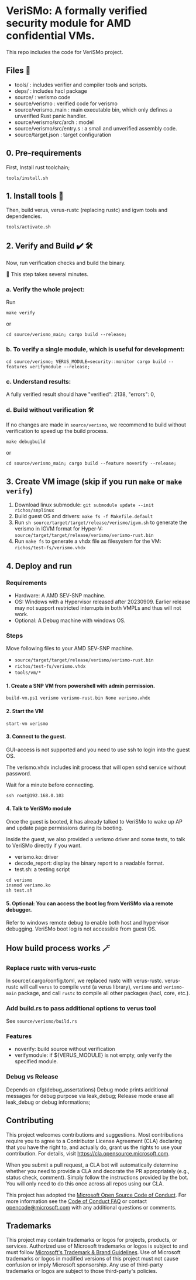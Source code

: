 # VeriSMo: A formally verified security module for AMD confidential VMs.

This repo includes the code for VeriSMo project.

## Files 📁

- tools/ : includes verifier and compiler tools and scripts.
- deps/ : includes hacl package
- source/ : verismo code
- source/verismo : verified code for verismo
- source/verismo_main : main executable bin, which only defines a unverified Rust panic handler.
- source/verismo/src/arch : model
- source/verismo/src/entry.s : a small and unverified assembly code.
- source/target.json : target configuration


## 0. Pre-requirements
First, Install rust toolchain;
```
tools/install.sh
```

## 1. Install tools 🧰
Then, build verus, verus-rustc (replacing rustc) and igvm tools and dependencies.
```
tools/activate.sh
```

## 2. Verify and Build ✔️ 🛠️

Now, run verification checks and build the binary. 

🍵 This step takes several minutes.

### a. Verify the whole project:
Run

```
make verify
``` 

or  

```
cd source/verismo_main; cargo build --release;
```

### b. To verify a single module, which is useful for development:
```
cd source/verismo; VERUS_MODULE=security::monitor cargo build --features verifymodule --release;
```

### c. Understand results:

A fully verified result should have "verified": 2138, "errors": 0,


### d. Build without verification 🛠️

If no changes are made in `source/verismo`, we recommend to build without verification to speed up the build process.

```
make debugbuild
``` 

or  

```
cd source/verismo_main; cargo build --feature noverify --release;
```

## 3. Create VM image (skip if you run `make` or `make verify`)

1. Download linux submodule: `git submodule update --init richos/snplinux`
2. Build guest OS and drivers: `make fs -f Makefile.default`
1. Run `sh source/target/target/release/verismo/igvm.sh` to generate the verismo in IGVM format for Hyper-V: `source/target/target/release/verismo/verismo-rust.bin`
2. Run `make fs` to generate a vhdx file  as filesystem for the VM: `richos/test-fs/verismo.vhdx`

## 4. Deploy and run

### Requirements

- Hardware: A AMD SEV-SNP machine.
- OS: Windows with a Hypervisor released after 20230909. Earlier release may not support restricted interrupts in both VMPLs and thus will not work.
- Optional: A Debug machine with windows OS.

### Steps

Move following files to your AMD SEV-SNP machine.
- `source/target/target/release/verismo/verismo-rust.bin`
- `richos/test-fs/verismo.vhdx`
- `tools/vm/*`

#### 1. Create a SNP VM from powershell with admin permission.
```
build-vm.ps1 verismo verismo-rust.bin None verismo.vhdx
```

#### 2. Start the VM

```
start-vm verismo
```

#### 3. Connect to the guest.

GUI-access is not supported and you need to use ssh to login into the guest OS.

The verismo.vhdx includes init process that will open sshd service without password.

Wait for a minute before connecting.
```
ssh root@192.168.0.103
```

#### 4. Talk to VeriSMo module

Once the guest is booted, it has already talked to VeriSMo to wake up AP and update page permissions during its booting.

Inside the guest, we also provided a verismo driver and some tests, to talk to VeriSMo directly if you want.

- verismo.ko: driver
- decode_report: display the binary report to a readable format.
- test.sh: a testing script

```
cd verismo
insmod verismo.ko
sh test.sh
```

#### 5. Optional: You can access the boot log from VeriSMo via a remote debugger.

Refer to windows remote debug to enable both host and hypervisor debugging.
VeriSMo boot log is not accessible from guest OS.


## How build process works 🪄

### Replace rustc with verus-rustc

In source/.cargo/config.toml, we replaced rustc with verus-rustc.
verus-rustc will call `verus` to compile `vstd` (a verus library), `verismo` and `verismo-main` package, and call `rustc` to compile all other packages (hacl, core, etc.).

### Add build.rs to pass additional options to verus tool
See `source/verismo/build.rs`

### Features
- noverify: build source without verification
- verifymodule: if ${VERUS_MODULE} is not empty, only verify the specified module.

### Debug vs Release
Depends on cfg(debug_assertations)
Debug mode prints additional messages for debug purpose via leak_debug;
Release mode erase all leak_debug or debug informations;


## Contributing

This project welcomes contributions and suggestions.  Most contributions require you to agree to a
Contributor License Agreement (CLA) declaring that you have the right to, and actually do, grant us
the rights to use your contribution. For details, visit https://cla.opensource.microsoft.com.

When you submit a pull request, a CLA bot will automatically determine whether you need to provide
a CLA and decorate the PR appropriately (e.g., status check, comment). Simply follow the instructions
provided by the bot. You will only need to do this once across all repos using our CLA.

This project has adopted the [Microsoft Open Source Code of Conduct](https://opensource.microsoft.com/codeofconduct/).
For more information see the [Code of Conduct FAQ](https://opensource.microsoft.com/codeofconduct/faq/) or
contact [opencode@microsoft.com](mailto:opencode@microsoft.com) with any additional questions or comments.

## Trademarks

This project may contain trademarks or logos for projects, products, or services. Authorized use of Microsoft 
trademarks or logos is subject to and must follow 
[Microsoft's Trademark & Brand Guidelines](https://www.microsoft.com/en-us/legal/intellectualproperty/trademarks/usage/general).
Use of Microsoft trademarks or logos in modified versions of this project must not cause confusion or imply Microsoft sponsorship.
Any use of third-party trademarks or logos are subject to those third-party's policies.
